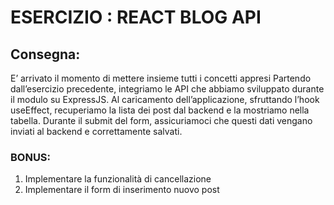# ESERCIZIO : REACT BLOG API

## Consegna:

E’ arrivato il momento di mettere insieme tutti i concetti appresi
Partendo dall’esercizio precedente, integriamo le API che abbiamo sviluppato durante il modulo su ExpressJS.
Al caricamento dell’applicazione, sfruttando l’hook useEffect, recuperiamo la lista dei post dal backend e la mostriamo nella tabella.
Durante il submit del form, assicuriamoci che questi dati vengano inviati al backend e correttamente salvati.

### BONUS:

1.  Implementare la funzionalità di cancellazione
2.  Implementare il form di inserimento nuovo post
